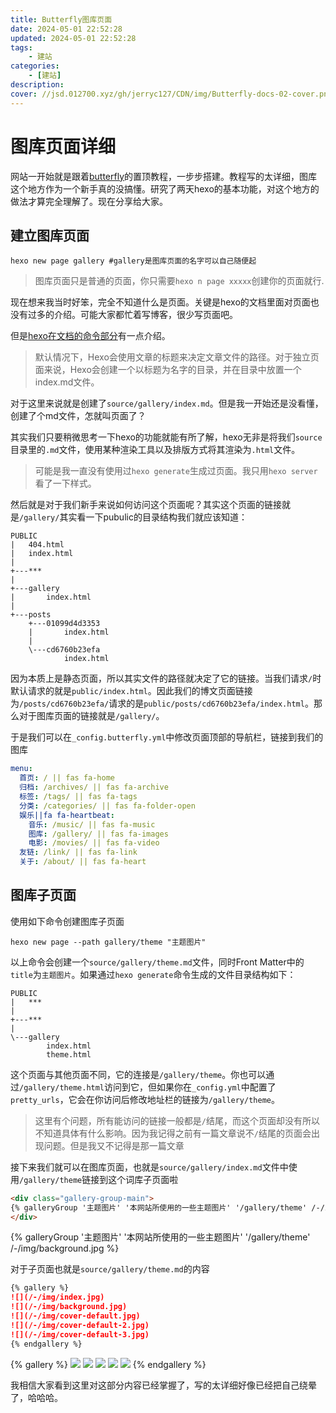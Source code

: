 ```yaml
---
title: Butterfly图库页面
date: 2024-05-01 22:52:28
updated: 2024-05-01 22:52:28
tags:
    - 建站
categories:
    - [建站]
description:
cover: //jsd.012700.xyz/gh/jerryc127/CDN/img/Butterfly-docs-02-cover.png
---
```

# 图库页面详细

网站一开始就是跟着[butterfly](https://butterfly.js.org/)的置顶教程，一步步搭建。教程写的太详细，图库这个地方作为一个新手真的没搞懂。研究了两天hexo的基本功能，对这个地方的做法才算完全理解了。现在分享给大家。

## 建立图库页面

```shell
hexo new page gallery #gallery是图库页面的名字可以自己随便起
```

> 图库页面只是普通的页面，你只需要`hexo n page xxxxx`创建你的页面就行.

现在想来我当时好笨，完全不知道什么是页面。关键是hexo的文档里面对页面也没有过多的介绍。可能大家都忙着写博客，很少写页面吧。

但是[hexo在文档的命令部分](//hexo.io/zh-cn/docs/commands#new)有一点介绍。

> 默认情况下，Hexo会使用文章的标题来决定文章文件的路径。对于独立页面来说，Hexo会创建一个以标题为名字的目录，并在目录中放置一个index.md文件。

对于这里来说就是创建了`source/gallery/index.md`。但是我一开始还是没看懂，创建了个md文件，怎就叫页面了？

其实我们只要稍微思考一下hexo的功能就能有所了解，hexo无非是将我们`source`目录里的`.md`文件，使用某种渲染工具以及排版方式将其渲染为`.html`文件。

> 可能是我一直没有使用过`hexo generate`生成过页面。我只用`hexo server`看了一下样式。

然后就是对于我们新手来说如何访问这个页面呢？其实这个页面的链接就是`/gallery/`其实看一下pubulic的目录结构我们就应该知道：

```text
PUBLIC
|   404.html
|   index.html
|
+---***
|
+---gallery
|       index.html
|
+---posts
    +---01099d4d3353
    |       index.html
    |
    \---cd6760b23efa
            index.html
```

因为本质上是静态页面，所以其实文件的路径就决定了它的链接。当我们请求`/`时默认请求的就是`public/index.html`。因此我们的博文页面链接为`/posts/cd6760b23efa/`请求的是`public/posts/cd6760b23efa/index.html`。那么对于图库页面的链接就是`/gallery/`。

于是我们可以在`_config.butterfly.yml`中修改页面顶部的导航栏，链接到我们的图库

```yml
menu:
  首页: / || fas fa-home
  归档: /archives/ || fas fa-archive
  标签: /tags/ || fas fa-tags
  分类: /categories/ || fas fa-folder-open
  娱乐||fa fa-heartbeat:
    音乐: /music/ || fas fa-music
    图库: /gallery/ || fas fa-images
    电影: /movies/ || fas fa-video
  友链: /link/ || fas fa-link
  关于: /about/ || fas fa-heart
```

## 图库子页面

使用如下命令创建图库子页面

```shell
hexo new page --path gallery/theme "主题图片"
```

以上命令会创建一个`source/gallery/theme.md`文件，同时Front Matter中的`title`为`主题图片`。如果通过`hexo generate`命令生成的文件目录结构如下：

```text
PUBLIC
|   ***
|
+---***
|
\---gallery
        index.html
        theme.html
```

这个页面与其他页面不同，它的连接是`/gallery/theme`。你也可以通过`/gallery/theme.html`访问到它，但如果你在`_config.yml`中配置了`pretty_urls`，它会在你访问后修改地址栏的链接为`/gallery/theme`。

> 这里有个问题，所有能访问的链接一般都是`/`结尾，而这个页面却没有所以不知道具体有什么影响。因为我记得之前有一篇文章说不`/`结尾的页面会出现问题。但是我又不记得是那一篇文章

接下来我们就可以在图库页面，也就是`source/gallery/index.md`文件中使用`/gallery/theme`链接到这个词库子页面啦

```markdown
<div class="gallery-group-main">
{% galleryGroup '主题图片' '本网站所使用的一些主题图片' '/gallery/theme' /-/img/background.jpg %}
</div>
```

<div class="gallery-group-main">
{% galleryGroup '主题图片' '本网站所使用的一些主题图片' '/gallery/theme' /-/img/background.jpg %}
</div>

对于子页面也就是`source/gallery/theme.md`的内容

```markdown
{% gallery %}
![](/-/img/index.jpg)
![](/-/img/background.jpg)
![](/-/img/cover-default.jpg)
![](/-/img/cover-default-2.jpg)
![](/-/img/cover-default-3.jpg)
{% endgallery %}
```

{% gallery %}
![](/-/img/index.jpg)
![](/-/img/background.jpg)
![](/-/img/cover-default.jpg)
![](/-/img/cover-default-2.jpg)
![](/-/img/cover-default-3.jpg)
{% endgallery %}

我相信大家看到这里对这部分内容已经掌握了，写的太详细好像已经把自己绕晕了，哈哈哈。

